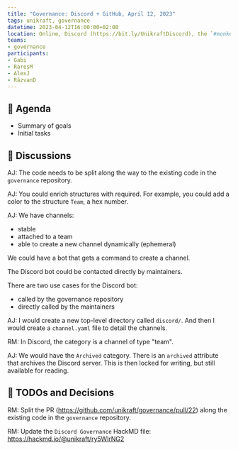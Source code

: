 ```yaml
---
title: "Governance: Discord + GitHub, April 12, 2023"
tags: unikraft, governance
datetime: 2023-04-12T16:00:00+02:00
location: Online, Discord (https://bit.ly/UnikraftDiscord), the `#monkey-business` voice channel
teams:
- governance
participants:
- Gabi
- RareșM
- AlexJ
- RăzvanD
---
```


## :dart: Agenda

- Summary of goals
- Initial tasks

## :closed_book: Discussions

AJ: The code needs to be split along the way to the existing code in the `governance` repository.

AJ: You could enrich structures with required.
For example, you could add a color to the structure `Team`, a hex number.

AJ: We have channels:

- stable
- attached to a team
- able to create a new channel dynamically (ephemeral)

We could have a bot that gets a command to create a channel.

The Discord bot could be contacted directly by maintainers.

There are two use cases for the Discord bot:

- called by the governance repository
- directly called by the maintainers

AJ: I would create a new top-level directory called `discord/`.
And then I would create a `channel.yaml` file to detail the channels.

RM: In Discord, the category is a channel of type "team".

AJ: We would have the `Archived` category.
There is an `archived` attribute that archives the Discord server.
This is then locked for writing, but still available for reading.

## :wrench: TODOs and Decisions

RM: Split the PR (https://github.com/unikraft/governance/pull/22) along the existing code in the `governance` repository.

RM: Update the `Discord Governance` HackMD file: https://hackmd.io/@unikraft/ry5WlrNG2
